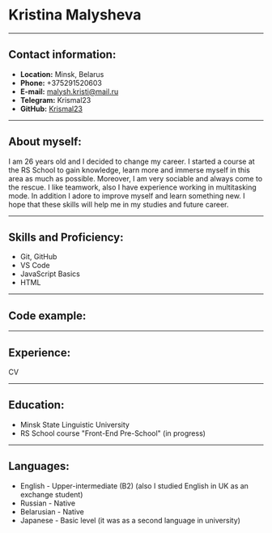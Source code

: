 # Kristina Malysheva 
---
## Contact information:
* **Location:** Minsk, Belarus
* **Phone:** +375291520603
* **E-mail:** malysh.kristi@mail.ru
* **Telegram:** Krismal23
*  **GitHub:** [Krismal23](https://github.com/Krismal23)
--- 
## About myself:
I am 26 years old and I decided to change my career. I started a course at the RS School to gain knowledge, learn more and immerse myself in this area as much as possible.
Moreover, I am very sociable and always come to the rescue. I like teamwork, also I have experience working in multitasking mode. In addition I adore to improve myself and learn something new. I hope that these skills will help me in my studies and future career.

---

## Skills and Proficiency:
* Git, GitHub
* VS Code
* JavaScript Basics
* HTML
---
## Code example:

---

## Experience:
CV 

---

## Education:
* Minsk State Linguistic University
* RS School course "Front-End Pre-School" (in progress)
---
## Languages:
* English - Upper-intermediate (B2) (also I studied English in UK as an exchange student)
* Russian - Native
* Belarusian - Native
* Japanese - Basic level (it was as a second language in university)




